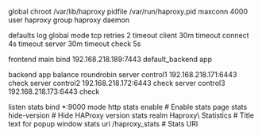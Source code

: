 global
    chroot      /var/lib/haproxy
    pidfile     /var/run/haproxy.pid
    maxconn     4000
    user        haproxy
    group       haproxy
    daemon

defaults
    log     global
    mode    tcp
    retries 2
    timeout client 30m
    timeout connect 4s
    timeout server 30m
    timeout check 5s

frontend main
    bind 192.168.218.189:7443
    default_backend             app

backend app
    balance     roundrobin
    server control1 192.168.218.171:6443 check
    server control2 192.168.218.172:6443 check
    server control3 192.168.218.173:6443 check

listen stats
    bind *:9000
    mode http
    stats enable  # Enable stats page
    stats hide-version  # Hide HAProxy version
    stats realm Haproxy\ Statistics  # Title text for popup window
    stats uri /haproxy_stats  # Stats URI